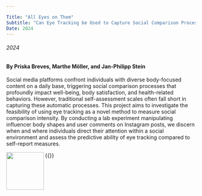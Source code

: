 ```yaml
---

Title: "All Eyes on Them"
Subtitle: "Can Eye Tracking be Used to Capture Social Comparison Processes?"
Date: 2024 
---
```

###### 2024
#### By Priska Breves, Marthe Möller, and Jan-Philipp Stein


Social media platforms confront individuals with diverse body-focused content on a daily base, triggering social comparison processes that profoundly impact well-being, body satisfaction, and health-related behaviors. However, traditional self-assessment scales often fall short in capturing these automatic processes. This project aims to investigate the feasibility of using eye tracking as a novel method to measure social comparison intensity. By conducting a lab experiment manipulating influencer body shapes and user comments on Instagram posts, we discern when and where individuals direct their attention within a social environment and assess the predictive ability of eye tracking compared to self-report measures.


{{<img align="left" width="100" height="100" src="https://digicomlab.github.io/static/profile_pic/ai.jpg">}}